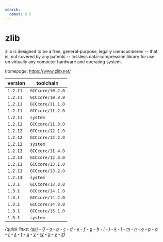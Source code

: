 ```yaml
---
search:
  boost: 0.5
---
```

# zlib

zlib is designed to be a free, general-purpose, legally unencumbered -- that is,  not covered by any patents -- lossless data-compression library for use on virtually any  computer hardware and operating system.

*homepage*: <https://www.zlib.net/>

version | toolchain
--------|----------
``1.2.11`` | ``GCCcore/10.2.0``
``1.2.11`` | ``GCCcore/10.3.0``
``1.2.11`` | ``GCCcore/11.1.0``
``1.2.11`` | ``GCCcore/11.2.0``
``1.2.11`` | ``system``
``1.2.12`` | ``GCCcore/11.3.0``
``1.2.12`` | ``GCCcore/12.1.0``
``1.2.12`` | ``GCCcore/12.2.0``
``1.2.12`` | ``system``
``1.2.13`` | ``GCCcore/11.4.0``
``1.2.13`` | ``GCCcore/12.3.0``
``1.2.13`` | ``GCCcore/13.1.0``
``1.2.13`` | ``GCCcore/13.2.0``
``1.2.13`` | ``system``
``1.3.1`` | ``GCCcore/13.3.0``
``1.3.1`` | ``GCCcore/14.1.0``
``1.3.1`` | ``GCCcore/14.2.0``
``1.3.1`` | ``GCCcore/14.3.0``
``1.3.1`` | ``GCCcore/15.1.0``
``1.3.1`` | ``system``


*(quick links: [(all)](../index.md) - [0](../0/index.md) - [a](../a/index.md) - [b](../b/index.md) - [c](../c/index.md) - [d](../d/index.md) - [e](../e/index.md) - [f](../f/index.md) - [g](../g/index.md) - [h](../h/index.md) - [i](../i/index.md) - [j](../j/index.md) - [k](../k/index.md) - [l](../l/index.md) - [m](../m/index.md) - [n](../n/index.md) - [o](../o/index.md) - [p](../p/index.md) - [q](../q/index.md) - [r](../r/index.md) - [s](../s/index.md) - [t](../t/index.md) - [u](../u/index.md) - [v](../v/index.md) - [w](../w/index.md) - [x](../x/index.md) - [y](../y/index.md) - [z](../z/index.md))*

